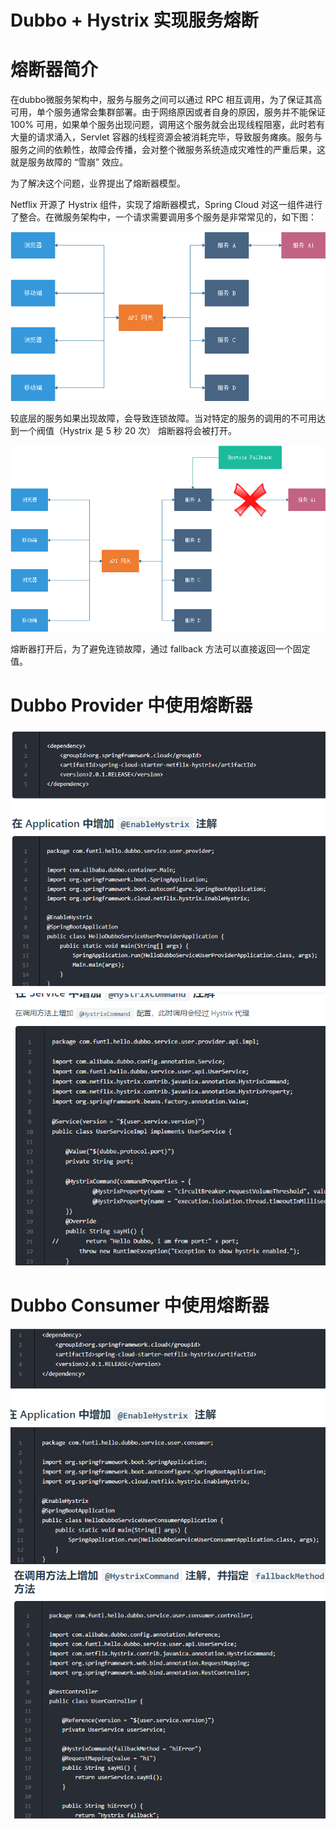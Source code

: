 # Dubbo + Hystrix 实现服务熔断

# 熔断器简介

在dubbo微服务架构中，服务与服务之间可以通过 RPC 相互调用，为了保证其高可用，单个服务通常会集群部署。由于网络原因或者自身的原因，服务并不能保证 100% 可用，如果单个服务出现问题，调用这个服务就会出现线程阻塞，此时若有大量的请求涌入，Servlet 容器的线程资源会被消耗完毕，导致服务瘫痪。服务与服务之间的依赖性，故障会传播，会对整个微服务系统造成灾难性的严重后果，这就是服务故障的 “雪崩” 效应。

为了解决这个问题，业界提出了熔断器模型。

Netflix 开源了 Hystrix 组件，实现了熔断器模式，Spring Cloud 对这一组件进行了整合。在微服务架构中，一个请求需要调用多个服务是非常常见的，如下图：

![](pics/Hystrix_01.png)

较底层的服务如果出现故障，会导致连锁故障。当对特定的服务的调用的不可用达到一个阀值（Hystrix 是 5 秒 20 次） 熔断器将会被打开。

![](pics/Hystrix_02.png)

熔断器打开后，为了避免连锁故障，通过 fallback 方法可以直接返回一个固定值。

# Dubbo Provider 中使用熔断器

![](pics/DubboProvider中使用熔断器01.png)
![](pics/DubboProvider中使用熔断器02.png)
# Dubbo Consumer 中使用熔断器

![](pics/DubboConsumer中使用熔断器01.png)
![](pics/DubboConsumer中使用熔断器02.png)


